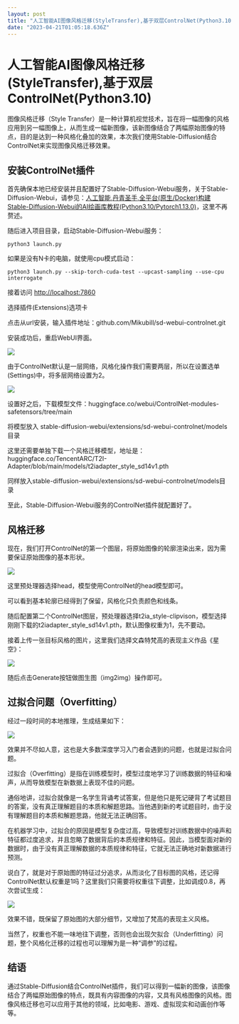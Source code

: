 ```yaml
---
layout: post
title: "人工智能AI图像风格迁移(StyleTransfer),基于双层ControlNet(Python3.10)"
date: "2023-04-21T01:05:18.636Z"
---
```

人工智能AI图像风格迁移(StyleTransfer),基于双层ControlNet(Python3.10)
======================================================

图像风格迁移（Style Transfer）是一种计算机视觉技术，旨在将一幅图像的风格应用到另一幅图像上，从而生成一幅新图像，该新图像结合了两幅原始图像的特点，目的是达到一种风格化叠加的效果，本次我们使用Stable-Diffusion结合ControlNet来实现图像风格迁移效果。

安装ControlNet插件
--------------

首先确保本地已经安装并且配置好了Stable-Diffusion-Webui服务，关于Stable-Diffusion-Webui，请参见：[人工智能,丹青圣手,全平台(原生/Docker)构建Stable-Diffusion-Webui的AI绘画库教程(Python3.10/Pytorch1.13.0)](https://v3u.cn/a_id_283)，这里不再赘述。

随后进入项目目录，启动Stable-Diffusion-Webui服务：

    python3 launch.py
    

如果是没有N卡的电脑，就使用cpu模式启动：

    python3 launch.py --skip-torch-cuda-test --upcast-sampling --use-cpu interrogate
    

接着访问 [http://localhost:7860](http://localhost:7860)

选择插件(Extensions)选项卡

点击从url安装，输入插件地址：github.com/Mikubill/sd-webui-controlnet.git

安装成功后，重启WebUI界面。

![](https://v3u.cn/v3u/Public/js/editor/attached/20230420140458_43880.png)

由于ControlNet默认是一层网络，风格化操作我们需要两层，所以在设置选单(Settings)中，将多层网络设置为2。

![](https://v3u.cn/v3u/Public/js/editor/attached/20230420140453_82480.png)

设置好之后，下载模型文件：huggingface.co/webui/ControlNet-modules-safetensors/tree/main

将模型放入 stable-diffusion-webui/extensions/sd-webui-controlnet/models目录

这里还需要单独下载一个风格迁移模型，地址是：huggingface.co/TencentARC/T2I-Adapter/blob/main/models/t2iadapter\_style\_sd14v1.pth

同样放入stable-diffusion-webui/extensions/sd-webui-controlnet/models目录

至此，Stable-Diffusion-Webui服务的ControlNet插件就配置好了。

风格迁移
----

现在，我们打开ControlNet的第一个图层，将原始图像的轮廓渲染出来，因为需要保证原始图像的基本形状。

![](https://v3u.cn/v3u/Public/js/editor/attached/20230420140414_45249.png)

这里预处理器选择head，模型使用ControlNet的head模型即可。

可以看到基本轮廓已经得到了保留，风格化只负责颜色和线条。

随后配置第二个ControlNet图层，预处理器选择t2ia\_style-clipvison，模型选择刚刚下载的t2iadapter\_style\_sd14v1.pth，默认图像权重为1，先不要动。

接着上传一张目标风格的图片，这里我们选择文森特梵高的表现主义作品《星空》：

![](https://v3u.cn/v3u/Public/js/editor/attached/20230420150401_65947.jpg)

随后点击Generate按钮做图生图（img2img）操作即可。

过拟合问题（Overfitting）
------------------

经过一段时间的本地推理，生成结果如下：

![](https://v3u.cn/v3u/Public/js/editor/attached/20230420150431_20902.png)

效果并不尽如人意，这也是大多数深度学习入门者会遇到的问题，也就是过拟合问题。

过拟合（Overfitting）是指在训练模型时，模型过度地学习了训练数据的特征和噪声，从而导致模型在新数据上表现不佳的问题。

通俗地讲，过拟合就像是一名学生背诵考试答案，但是他只是死记硬背了考试题目的答案，没有真正理解题目的本质和解题思路。当他遇到新的考试题目时，由于没有理解题目的本质和解题思路，他就无法正确回答。

在机器学习中，过拟合的原因是模型复杂度过高，导致模型对训练数据中的噪声和特征都过度追求，并且忽略了数据背后的本质规律和特征。因此，当模型面对新的数据时，由于没有真正理解数据的本质规律和特征，它就无法正确地对新数据进行预测。

说白了，就是对于原始图的特征过分追求，从而淡化了目标图的风格，还记得ControlNet默认权重是1吗？这里我们只需要将权重往下调整，比如调成0.8，再次尝试生成：

![](https://v3u.cn/v3u/Public/js/editor/attached/20230420150451_80241.png)

效果不错，既保留了原始图的大部分细节，又增加了梵高的表现主义风格。

当然了，权重也不能一味地往下调整，否则也会出现欠拟合（Underfitting）问题，整个风格化迁移的过程也可以理解为是一种“调参”的过程。

结语
--

通过Stable-Diffusion结合ControlNet插件，我们可以得到一幅新的图像，该图像结合了两幅原始图像的特点，既具有内容图像的内容，又具有风格图像的风格。图像风格迁移也可以应用于其他的领域，比如电影、游戏、虚拟现实和动画创作等等。